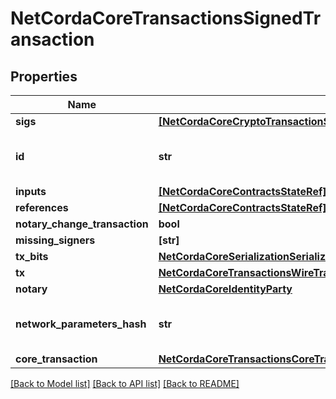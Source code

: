 # NetCordaCoreTransactionsSignedTransaction

## Properties
Name | Type | Description | Notes
------------ | ------------- | ------------- | -------------
**sigs** | [**[NetCordaCoreCryptoTransactionSignature]**](NetCordaCoreCryptoTransactionSignature.md) |  | 
**id** | **str** | Base 58 Encoded Secure Hash | 
**inputs** | [**[NetCordaCoreContractsStateRef]**](NetCordaCoreContractsStateRef.md) |  | 
**references** | [**[NetCordaCoreContractsStateRef]**](NetCordaCoreContractsStateRef.md) |  | 
**notary_change_transaction** | **bool** |  | 
**missing_signers** | **[str]** |  | 
**tx_bits** | [**NetCordaCoreSerializationSerializedBytesNetCordaCoreTransactionsCoreTransaction**](NetCordaCoreSerializationSerializedBytesNetCordaCoreTransactionsCoreTransaction.md) |  | [optional] 
**tx** | [**NetCordaCoreTransactionsWireTransaction**](NetCordaCoreTransactionsWireTransaction.md) |  | [optional] 
**notary** | [**NetCordaCoreIdentityParty**](NetCordaCoreIdentityParty.md) |  | [optional] 
**network_parameters_hash** | **str** | Base 58 Encoded Secure Hash | [optional] 
**core_transaction** | [**NetCordaCoreTransactionsCoreTransaction**](NetCordaCoreTransactionsCoreTransaction.md) |  | [optional] 

[[Back to Model list]](../README.md#documentation-for-models) [[Back to API list]](../README.md#documentation-for-api-endpoints) [[Back to README]](../README.md)


